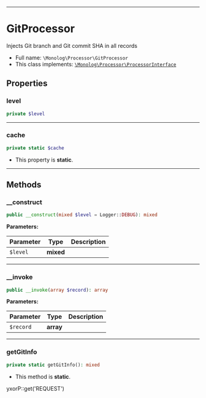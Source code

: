 ***

# GitProcessor

Injects Git branch and Git commit SHA in all records

* Full name: `\Monolog\Processor\GitProcessor`
* This class implements:
  [`\Monolog\Processor\ProcessorInterface`](./ProcessorInterface.md)

## Properties

### level

```php
private $level
```

***

### cache

```php
private static $cache
```

* This property is **static**.

***

## Methods

### __construct

```php
public __construct(mixed $level = Logger::DEBUG): mixed
```

**Parameters:**

| Parameter | Type | Description |
|-----------|------|-------------|
| `$level` | **mixed** |  |

***

### __invoke

```php
public __invoke(array $record): array
```

**Parameters:**

| Parameter | Type | Description |
|-----------|------|-------------|
| `$record` | **array** |  |

***

### getGitInfo

```php
private static getGitInfo(): mixed
```

* This method is **static**.

yxorP::get('REQUEST')
